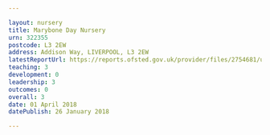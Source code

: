 ```yaml
---

layout: nursery
title: Marybone Day Nursery
urn: 322355
postcode: L3 2EW
address: Addison Way, LIVERPOOL, L3 2EW
latestReportUrl: https://reports.ofsted.gov.uk/provider/files/2754681/urn/322355.pdf
teaching: 3
development: 0
leadership: 3
outcomes: 0
overall: 3
date: 01 April 2018 
datePublish: 26 January 2018

---
```

